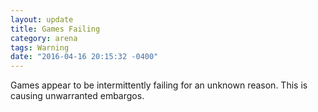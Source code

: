 ```yaml
---
layout: update
title: Games Failing
category: arena
tags: Warning
date: "2016-04-16 20:15:32 -0400"
---
```


Games appear to be intermittently failing for an unknown reason. This is  causing unwarranted embargos.
